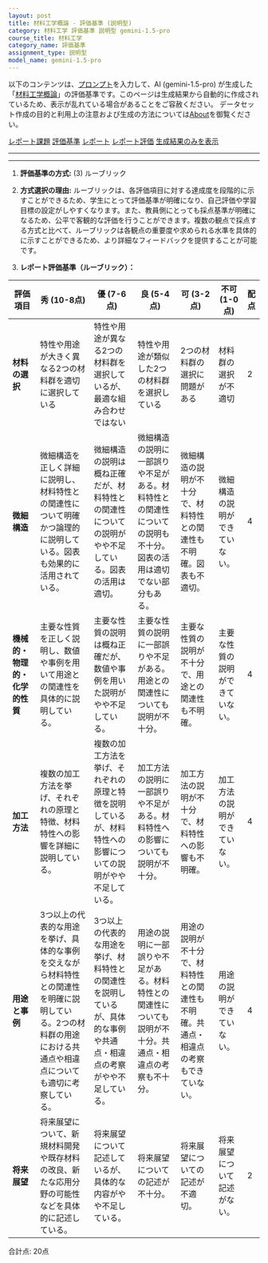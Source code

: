 ```yaml
---
layout: post
title: 材料工学概論 - 評価基準 (説明型)
category: 材料工学 評価基準 説明型 gemini-1.5-pro
course_title: 材料工学
category_name: 評価基準
assignment_type: 説明型
model_name: gemini-1.5-pro
---
```


以下のコンテンツは、[プロンプト](https://github.com/takedatoshiyuki/synthetic_assignments/tree/main/generated/材料工学/gemini-1.5-pro/prompt_評価基準-説明型.md)を入力して、AI (gemini-1.5-pro) が生成した「[材料工学概論](/contents/材料工学/)」の評価基準です。このページは生成結果から自動的に作成されているため、表示が乱れている場合があることをご容赦ください。
データセット作成の目的と利用上の注意および生成の方法については[About](/About)を御覧ください。

[レポート課題](../レポート課題-説明型)
[評価基準](../評価基準-説明型)
[レポート](../レポート-説明型)
[レポート評価](../レポート評価-説明型)
[生成結果のみを表示](https://github.com/takedatoshiyuki/synthetic_assignments/tree/main/generated/材料工学/gemini-1.5-pro/評価基準-説明型.md)
  

***
***
  
1. **評価基準の方式:** (3) ルーブリック

2. **方式選択の理由:** ルーブリックは、各評価項目に対する達成度を段階的に示すことができるため、学生にとって評価基準が明確になり、自己評価や学習目標の設定がしやすくなります。また、教員側にとっても採点基準が明確になるため、公平で客観的な評価を行うことができます。複数の観点で採点する方式と比べて、ルーブリックは各観点の重要度や求められる水準を具体的に示すことができるため、より詳細なフィードバックを提供することが可能です。

3. **レポート評価基準（ルーブリック）：**

| 評価項目 | 秀 (10-8点) | 優 (7-6点) | 良 (5-4点) | 可 (3-2点) | 不可 (1-0点) | 配点 |
|---|---|---|---|---|---|---|
| **材料の選択** | 特性や用途が大きく異なる2つの材料群を適切に選択している | 特性や用途が異なる2つの材料群を選択しているが、最適な組み合わせではない | 特性や用途が類似した2つの材料群を選択している | 2つの材料群の選択に問題がある | 材料群の選択が不適切 | 2 |
| **微細構造** | 微細構造を正しく詳細に説明し、材料特性との関連性について明確かつ論理的に説明している。図表も効果的に活用されている。 | 微細構造の説明は概ね正確だが、材料特性との関連性についての説明がやや不足している。図表の活用は適切。 | 微細構造の説明に一部誤りや不足がある。材料特性との関連性についての説明も不十分。図表の活用は適切でない部分もある。 | 微細構造の説明が不十分で、材料特性との関連性も不明確。図表も不適切。 | 微細構造の説明ができていない。 | 4 |
| **機械的・物理的・化学的性質** | 主要な性質を正しく説明し、数値や事例を用いて用途との関連性を具体的に説明している。 | 主要な性質の説明は概ね正確だが、数値や事例を用いた説明がやや不足している。 | 主要な性質の説明に一部誤りや不足がある。用途との関連性についても説明が不十分。 | 主要な性質の説明が不十分で、用途との関連性も不明確。 | 主要な性質の説明ができていない。 | 4 |
| **加工方法** | 複数の加工方法を挙げ、それぞれの原理と特徴、材料特性への影響を詳細に説明している。 | 複数の加工方法を挙げ、それぞれの原理と特徴を説明しているが、材料特性への影響についての説明がやや不足している。 | 加工方法の説明に一部誤りや不足がある。材料特性への影響についても説明が不十分。 | 加工方法の説明が不十分で、材料特性への影響も不明確。 | 加工方法の説明ができていない。 | 4 |
| **用途と事例** | 3つ以上の代表的な用途を挙げ、具体的な事例を交えながら材料特性との関連性を明確に説明している。2つの材料群の用途における共通点や相違点についても適切に考察している。 | 3つ以上の代表的な用途を挙げ、材料特性との関連性を説明しているが、具体的な事例や共通点・相違点の考察がやや不足している。 | 用途の説明に一部誤りや不足がある。材料特性との関連性についても説明が不十分。共通点・相違点の考察も不十分。 | 用途の説明が不十分で、材料特性との関連性も不明確。共通点・相違点の考察もできていない。 | 用途の説明ができていない。 | 4 |
| **将来展望** | 将来展望について、新規材料開発や既存材料の改良、新たな応用分野の可能性などを具体的に記述している。 | 将来展望について記述しているが、具体的な内容がやや不足している。 | 将来展望についての記述が不十分。 | 将来展望についての記述が不適切。 | 将来展望について記述がない。 | 2 |


合計点: 20点
